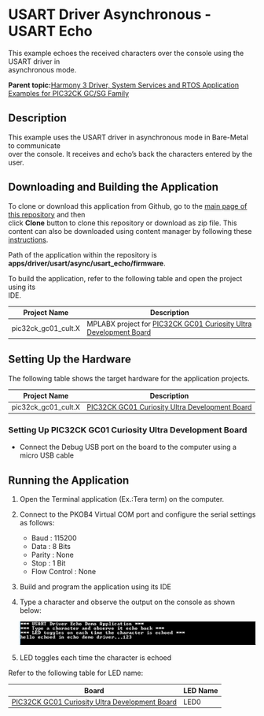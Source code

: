 # USART Driver Asynchronous - USART Echo

This example echoes the received characters over the console using the USART driver in<br /> asynchronous mode.

**Parent topic:**[Harmony 3 Driver, System Services and RTOS Application Examples for PIC32CK GC/SG Family](GUID-CDB24A84-49B8-4114-B4EF-E80CFD24D7D9.md)

## Description

This example uses the USART driver in asynchronous mode in Bare-Metal to communicate<br /> over the console. It receives and echo’s back the characters entered by the<br /> user.

## Downloading and Building the Application

To clone or download this application from Github, go to the [main page of this repository](https://github.com/Microchip-MPLAB-Harmony/core_apps_pic32ck_sg_gc) and then<br /> click **Clone** button to clone this repository or download as zip file. This<br /> content can also be downloaded using content manager by following these [instructions](https://github.com/Microchip-MPLAB-Harmony/contentmanager/wiki).

Path of the application within the repository is<br /> **apps/driver/usart/async/usart\_echo/firmware**.

To build the application, refer to the following table and open the project using its<br /> IDE.

|Project Name|Description|
|------------|-----------|
|pic32ck\_gc01\_cult.X|MPLABX project for [PIC32CK GC01 Curiosity Ultra Development Board](https://www.microchip.com/en-us/development-tool/ea23j82a)|

## Setting Up the Hardware

The following table shows the target hardware for the application projects.

|Project Name|Description|
|------------|-----------|
|pic32ck\_gc01\_cult.X|[PIC32CK GC01 Curiosity Ultra Development Board](https://www.microchip.com/en-us/development-tool/ea23j82a)|

### Setting Up PIC32CK GC01 Curiosity Ultra Development Board

-   Connect the Debug USB port on the board to the computer using a micro USB cable

## Running the Application

1.  Open the Terminal application \(Ex.:Tera term\) on the computer.
2.  Connect to the PKOB4 Virtual COM port and configure the serial settings as follows:
    -   Baud : 115200
    -   Data : 8 Bits
    -   Parity : None
    -   Stop : 1 Bit
    -   Flow Control : None
3.  Build and program the application using its IDE
4.  Type a character and observe the output on the console as shown below:

    ![](GUID-743C7C30-881F-4E4D-A968-A0AADAC8F4D9-low.png)

5.  LED toggles each time the character is echoed

Refer to the following table for LED name:

|Board|LED Name|
|-----|--------|
|[PIC32CK GC01 Curiosity Ultra Development Board](https://www.microchip.com/en-us/development-tool/ea23j82a)|LED0|

